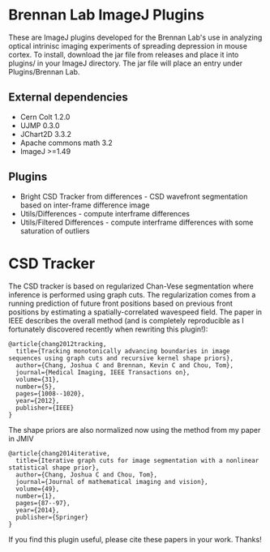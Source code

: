 Brennan Lab ImageJ Plugins
==========================
These are ImageJ plugins developed for the Brennan Lab's use in analyzing optical intrinisc imaging experiments of spreading depression in mouse cortex. To install, download the jar file from releases and place it into plugins/ in your ImageJ directory. The jar file will place an entry under Plugins/Brennan Lab.

External dependencies
---------------------
* Cern Colt 1.2.0
* UJMP 0.3.0
* JChart2D 3.3.2
* Apache commons math 3.2
* ImageJ >=1.49

Plugins
-------
* Bright CSD Tracker from differences - CSD wavefront segmentation based on inter-frame difference image
* Utils/Differences - compute interframe differences
* Utils/Filtered Differences - compute interframe differences with some saturation of outliers

CSD Tracker
===========
The CSD tracker is based on regularized Chan-Vese segmentation where inference is performed using graph cuts. The regularization comes from a running prediction of future front positions based on previous front positions by estimating a spatially-correlated wavespeed field. The paper in IEEE describes the overall method (and is completely reproducible as I fortunately discovered recently when rewriting this plugin!):

```
@article{chang2012tracking,
  title={Tracking monotonically advancing boundaries in image sequences using graph cuts and recursive kernel shape priors},
  author={Chang, Joshua C and Brennan, Kevin C and Chou, Tom},
  journal={Medical Imaging, IEEE Transactions on},
  volume={31},
  number={5},
  pages={1008--1020},
  year={2012},
  publisher={IEEE}
}
```

The shape priors are also normalized now using the method from my paper in JMIV

```
@article{chang2014iterative,
  title={Iterative graph cuts for image segmentation with a nonlinear statistical shape prior},
  author={Chang, Joshua C and Chou, Tom},
  journal={Journal of mathematical imaging and vision},
  volume={49},
  number={1},
  pages={87--97},
  year={2014},
  publisher={Springer}
}
```

If you find this plugin useful, please cite these papers in your work. Thanks!
